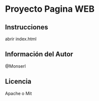 # Proyecto Pagina WEB

## Instrucciones

abrir index.html

## Información del Autor

@Monserl

## Licencia

Apache o Mit

